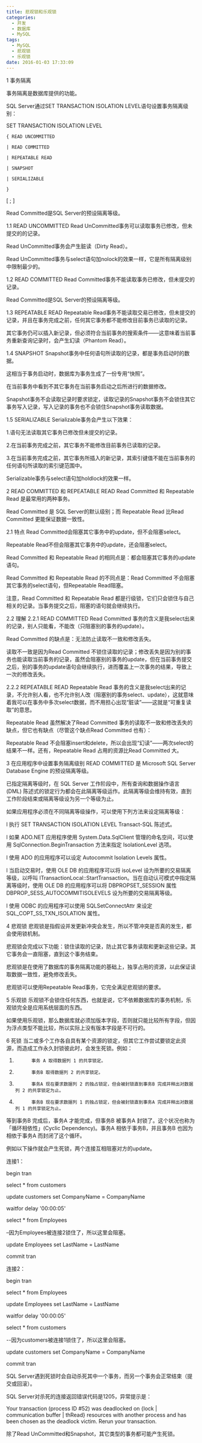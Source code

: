 ```yaml
---
title: 悲观锁和乐观锁
categories:
  - 开发
  - 数据库
  - MySQL
tags:
  - MySQL
  - 悲观锁
  - 乐观锁
date: 2016-01-03 17:33:09
---
```


1        事务隔离

事务隔离是数据库提供的功能。

SQL Server通过SET TRANSACTION ISOLATION LEVEL语句设置事务隔离级别：

SET TRANSACTION ISOLATION LEVEL

    { READ UNCOMMITTED

    | READ COMMITTED

    | REPEATABLE READ

    | SNAPSHOT

    | SERIALIZABLE

    }

[ ; ]

Read Committed是SQL Server的预设隔离等级。

1.1         READ UNCOMMITTED
Read UnCommitted事务可以读取事务已修改，但未提交的的记录。

Read UnCommitted事务会产生脏读（Dirty Read）。

Read UnCommitted事务与select语句加nolock的效果一样，它是所有隔离级别中限制最少的。

1.2         READ COMMITTED
Read Committed事务不能读取事务已修改，但未提交的记录。

Read Committed是SQL Server的预设隔离等级。

1.3         REPEATABLE READ
Repeatable Read事务不能读取交易已修改，但未提交的记录，并且在事务完成之前，任何其它事务都不能修改目前事务已读取的记录。

其它事务仍可以插入新记录，但必须符合当前事务的搜索条件——这意味着当前事务重新查询记录时，会产生幻读（Phantom Read）。

1.4         SNAPSHOT
Snapshot事务中任何语句所读取的记录，都是事务启动时的数据。

这相当于事务启动时，数据库为事务生成了一份专用“快照”。

在当前事务中看到不其它事务在当前事务启动之后所进行的数据修改。

Snapshot事务不会读取记录时要求锁定，读取记录的Snapshot事务不会锁住其它事务写入记录，写入记录的事务也不会锁住Snapshot事务读取数据。

1.5         SERIALIZABLE
Serializable事务会产生以下效果：

1.语句无法读取其它事务已修改但未提交的记录。

2.在当前事务完成之前，其它事务不能修改目前事务已读取的记录。

3.在当前事务完成之前，其它事务所插入的新记录，其索引键值不能在当前事务的任何语句所读取的索引键范围中。

Serializable事务与select语句加holdlock的效果一样。

2        READ COMMITTED 和 REPEATABLE READ
Read Committed 和 Repeatable Read 是最常用的两种事务。

Read Committed 是 SQL Server的默认级别；而 Repeatable Read 比Read Committed 更能保证数据一致性。

2.1         特点
Read Committed会阻塞其它事务中的update，但不会阻塞select。

Repeatable Read不但会阻塞其它事务中的update，还会阻塞select。

 

Read Committed 和 Repeatable Read 的相同点是：都会阻塞其它事务的update语句。

Read Committed 和 Repeatable Read 的不同点是：Read Committed 不会阻塞其它事务的select语句，但Repeatable Read阻塞。

 

注意，Read Committed 和 Repeatable Read 都是行级锁，它们只会锁住与自己相关的记录。当事务提交之后，阻塞的语句就会继续执行。

2.2         理解
2.2.1     READ COMMITTED
Read Committed 事务的含义是我select出来的记录，别人只能看，不能改（只阻塞别的事务的update）。

 

Read Committed 的缺点是：无法防止读取不一致和修改丢失。

读取不一致是因为Read Committed 不锁住读取的记录；修改丢失是因为别的事务也能读取当前事务的记录，虽然会阻塞别的事务的update，但在当前事务提交之后，别的事务的update语句会继续执行，进而覆盖上一次事务的结果，导致上一次的修改丢失。

2.2.2     REPEATABLE READ
Repeatable Read 事务的含义是我select出来的记录，不允许别人看，也不允许别人改（阻塞别的事务select、update），这就意味着我可以在事务中多次select数据，而不用担心出现“脏读”——这就是“可重复读取”的意思。

 

Repeatable Read 虽然解决了Read Committed 事务的读取不一致和修改丢失的缺点，但它也有缺点（尽管这个缺点Read Committed 也有）：

Repeatable Read 不会阻塞insert和delete，所以会出现“幻读”——两次select的结果不一样。还有，Repeatable Read 占用的资源比Read Committed 大。

3        在应用程序中设置事务隔离级别
READ COMMITTED 是 Microsoft SQL Server Database Engine 的预设隔离等级。

 

已指定隔离等级时，在 SQL Server 工作阶段中，所有查询和数据操作语言 (DML) 陈述式的锁定行为都会在此隔离等级运作。此隔离等级会维持有效，直到工作阶段结束或隔离等级设为另一个等级为止。

 

如果应用程序必须在不同隔离等级操作，可以使用下列方法来设定隔离等级：

 

l           执行 SET TRANSACTION ISOLATION LEVEL Transact-SQL 陈述式。

 

l           如果 ADO.NET 应用程序使用 System.Data.SqlClient 管理的命名空间，可以使用 SqlConnection.BeginTransaction 方法来指定 IsolationLevel 选项。

 

l           使用 ADO 的应用程序可以设定 Autocommit Isolation Levels 属性。

 

l           当启动交易时，使用 OLE DB 的应用程序可以将 isoLevel 设为所要的交易隔离等级，以呼叫 ITransactionLocal::StartTransaction。当在自动认可模式中指定隔离等级时，使用 OLE DB 的应用程序可以将 DBPROPSET_SESSION 属性 DBPROP_SESS_AUTOCOMMITISOLEVELS 设为所要的交易隔离等级。

 

l           使用 ODBC 的应用程序可以使用 SQLSetConnectAttr 来设定 SQL_COPT_SS_TXN_ISOLATION 属性。

4        悲观锁
悲观锁是指假设并发更新冲突会发生，所以不管冲突是否真的发生，都会使用锁机制。

 

悲观锁会完成以下功能：锁住读取的记录，防止其它事务读取和更新这些记录。其它事务会一直阻塞，直到这个事务结束。

 

悲观锁是在使用了数据库的事务隔离功能的基础上，独享占用的资源，以此保证读取数据一致性，避免修改丢失。

 

悲观锁可以使用Repeatable Read事务，它完全满足悲观锁的要求。

5        乐观锁
乐观锁不会锁住任何东西，也就是说，它不依赖数据库的事务机制，乐观锁完全是应用系统层面的东西。

如果使用乐观锁，那么数据库就必须加版本字段，否则就只能比较所有字段，但因为浮点类型不能比较，所以实际上没有版本字段是不可行的。

6        死锁
当二或多个工作各自具有某个资源的锁定，但其它工作尝试要锁定此资源，而造成工作永久封锁彼此时，会发生死锁。例如：

1.           事务 A 取得数据列 1 的共享锁定。

2.           事务B 取得数据列 2 的共享锁定。

3.           事务A 现在要求数据列 2 的独占锁定，但会被封锁直到事务B 完成并释出对数据列 2 的共享锁定为止。

4.           事务B 现在要求数据列 1 的独占锁定，但会被封锁直到事务A 完成并释出对数据列 1 的共享锁定为止。

等到事务B 完成后，事务A 才能完成，但事务B 被事务A 封锁了。这个状况也称为「循环相依性」(Cyclic Dependency)。事务A 相依于事务B，并且事务B 也因为相依于事务A 而封闭了这个循环。

 

例如以下操作就会产生死锁，两个连接互相阻塞对方的update。

 

连接1：

begin tran

select * from customers

update customers set CompanyName = CompanyName

 

waitfor delay '00:00:05'

 

select * from Employees

–因为Employees被连接2锁住了，所以这里会阻塞。

update Employees set LastName = LastName

commit tran

 

连接2：

begin tran

select * from Employees

update Employees set LastName = LastName

 

waitfor delay '00:00:05'

 

select * from customers

--因为customers被连接1锁住了，所以这里会阻塞。

update customers set CompanyName = CompanyName

commit tran

 

SQL Server遇到死锁时会自动杀死其中一个事务，而另一个事务会正常结束（提交或回滚）。

SQL Server对杀死的连接返回错误代码是1205，异常提示是：

Your transaction (process ID #52) was deadlocked on {lock | communication buffer | thRead} resources with another process and has been chosen as the deadlock victim. Rerun your transaction.

 

除了Read UnCommitted和Snapshot，其它类型的事务都可能产生死锁。